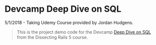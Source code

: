 # Devcamp Deep Dive on SQL

5/1/2018 - Taking Udemy Course provided by Jordan Hudgens.

> This is the project demo code for the Devcamp [Deep Dive on SQL](https://rails.devcamp.com/trails/dissecting-rails-5) from the Dissecting Rails 5 course.


